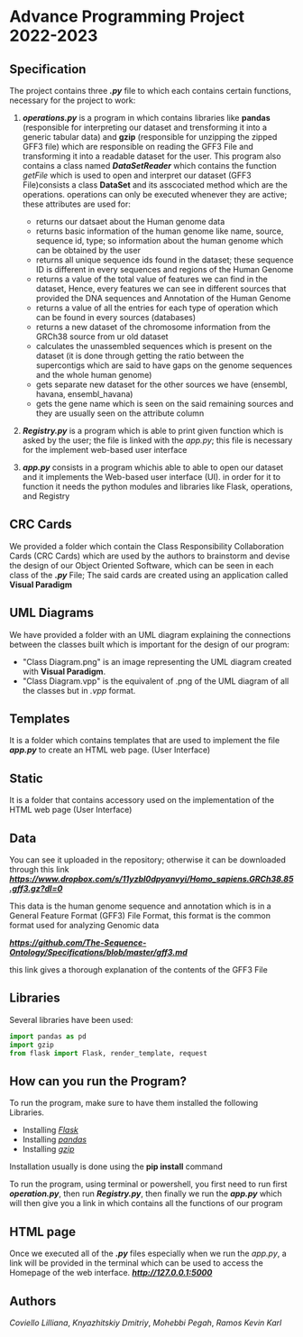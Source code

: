 # Advance Programming Project 2022-2023

###

## Specification
The project contains three ***.py*** file to which each contains certain functions, necessary for the project to work:

1. ***operations.py*** is a program in which contains libraries like **pandas** (responsible for interpreting our dataset and trensforming it into a generic tabular data) and **gzip** (responsible for unzipping the zipped GFF3 file) which are responsible on reading the GFF3 File and transforming it into a readable dataset for the user. This program also contains a class named ***DataSetReader*** which contains the function *getFile* which is used to open and interpret our dataset (GFF3 File)consists a class **DataSet** and its asscociated method which are the operations. operations can only be executed whenever they are active; these attributes are used for:
     * returns our datsaet about the Human genome data
     * returns basic information of the human genome like name, source, sequence id, type; so information about the human genome which can be obtained by the user
     * returns all unique sequence ids found in the dataset; these sequence ID is different in every sequences and regions of the Human Genome
     * returns a value of the total value of features we can find in the dataset, Hence, every features we can see in different sources that provided the DNA sequences and Annotation of the Human Genome
     * returns a value of all the entries for each type of operation which can be found in every sources (databases)
     * returns a new dataset of the chromosome information from the GRCh38 source from ur old dataset
     * calculates the unassembled sequences which is present  on the dataset (it is done through getting the ratio between the supercontigs which are said to have gaps on the genome sequences and the whole human genome)
     * gets separate new dataset for the other sources we have (ensembl, havana, ensembl_havana)
     * gets the gene name which is seen on the said remaining sources and they are usually seen on the attribute column
     
2. ***Registry.py*** is a program which is able to print given function which is asked by the user; the file is linked with the *app.py*; this file is necessary for the implement web-based user interface

3. ***app.py*** consists in a program whichis able to  able to open our dataset and it implements the Web-based user interface (UI). in order for it to function it needs the python modules and libraries like Flask, operations, and Registry


## CRC Cards
We provided a folder which contain the Class Responsibility Collaboration Cards (CRC Cards) which are used by the authors to brainstorm and devise the design of our Object Oriented Software, which can be seen in each class of the ***.py*** File; The said cards are created using an application called **Visual Paradigm**

## UML Diagrams
We have provided a folder with an UML diagram explaining the connections between the classes built which is important for the design of our program:
- "Class Diagram.png" is an image representing the UML diagram created with **Visual Paradigm**.
- "Class Diagram.vpp" is the equivalent of .png of the UML diagram of all the classes but in _.vpp_ format.

## Templates
It is a folder which contains templates that are used to implement the file ***app.py*** to create an HTML web page. (User Interface)

## Static
It is a folder that contains accessory used on the implementation of the HTML web page (User Interface)

## Data
You can see it uploaded in the repository; otherwise it can be downloaded through this link ***https://www.dropbox.com/s/11yzbl0dpyanvyi/Homo_sapiens.GRCh38.85.gff3.gz?dl=0***

This data is the human genome sequence and annotation which is in a General Feature Format (GFF3) File Format, this format is the common format used for analyzing Genomic data

***https://github.com/The-Sequence-Ontology/Specifications/blob/master/gff3.md*** 

this link gives a thorough explanation of the contents of the GFF3 File

## Libraries
Several libraries have been used:
```python
import pandas as pd
import gzip 
from flask import Flask, render_template, request
```
## How can you run the Program?
To run the program, make sure to have them installed the following Libraries. 
- Installing *[Flask](https://phoenixnap.com/kb/install-flask)*
- Installing *[pandas](https://pandas.pydata.org/docs/getting_started/install.html)*
- Installing *[gzip](https://docs.python.org/3/library/gzip.html)*

Installation usually is done using the **pip install** command

To run the program, using terminal or powershell, you first need to run first ***operation.py***, then run ***Registry.py***, then finally we run the ***app.py*** which will then give you a link in which contains all the functions of our program

## HTML page
Once we executed all of the ***.py*** files especially when we run the *app.py*, a link will be provided in the terminal which can be used to access the Homepage of the web interface.
***http://127.0.0.1:5000***

## Authors
*Coviello Lilliana*, *Knyazhitskiy Dmitriy*, *Mohebbi Pegah*, *Ramos Kevin Karl* 

